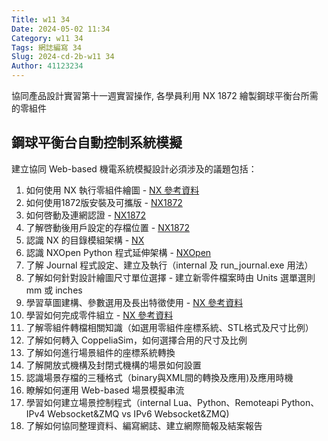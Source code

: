 ```yaml
---
Title: w11 34
Date: 2024-05-02 11:34
Category: w11 34
Tags: 網誌編寫 34
Slug: 2024-cd-2b-w11 34
Author: 41123234
---
```


協同產品設計實習第十一週實習操作, 各學員利用 NX 1872 繪製鋼球平衡台所需的零組件

<!-- PELICAN_END_SUMMARY -->

## 鋼球平衡台自動控制系統模擬

建立協同 Web-based 機電系統模擬設計必須涉及的議題包括：
1. 如何使用 NX 執行零組件繪圖 - [NX 參考資料](https://me5763.github.io/lab/assets/books/NX-12-for-Engineering-Design.pdf)
2. 如何使用1872版安裝及可攜版 - [NX1872](https://mde.tw/cd2024/blog/2024-cd-2b-w5.html#NX1872)
3. 如何啓動及連網認證 - [NX1872](https://mde.tw/cd2024/blog/2024-cd-2b-w5.html#NX1872)
4. 了解啓動後用戶設定的存檔位置 - [NX1872](https://mde.tw/cd2024/blog/2024-cd-2b-w5.html#NX1872)
5. 認識 NX 的目錄模組架構 - [NX](https://mde.tw/cd2024/content/NX.html)
6. 認識 NXOpen Python 程式延伸架構 - [NXOpen](https://mde.tw/cd2024/content/NXOpen.html)
7. 了解 Journal 程式設定、建立及執行（internal 及 run_journal.exe 用法）
8. 了解如何針對設計繪圖尺寸單位選擇 - 建立新零件檔案時由 Units 選單選則 mm 或 inches
9. 學習草圖建構、參數選用及長出特徵使用 - [NX 參考資料](https://me5763.github.io/lab/assets/books/NX-12-for-Engineering-Design.pdf)
10. 學習如何完成零件組立 - [NX 參考資料](https://me5763.github.io/lab/assets/books/NX-12-for-Engineering-Design.pdf)
11. 了解零組件轉檔相關知識（如選用零組件座標系統、STL格式及尺寸比例）
12. 了解如何轉入 CoppeliaSim，如何選擇合用的尺寸及比例
13. 了解如何進行場景組件的座標系統轉換
14. 了解開放式機構及封閉式機構的場景如何設置
15. 認識場景存檔的三種格式（binary與XML間的轉換及應用)及應用時機
16. 瞭解如何運用 Web-based 場景模擬串流
17. 學習如何建立場景控制程式（internal Lua、Python、Remoteapi Python、IPv4 Websocket&ZMQ vs IPv6 Websocket&ZMQ)
18. 了解如何協同整理資料、編寫網誌、建立網際簡報及結案報告